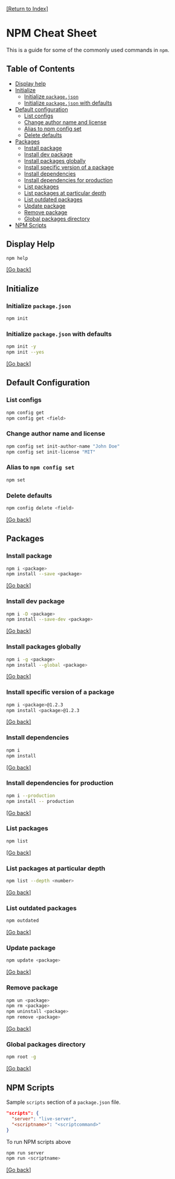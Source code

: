 [[Return to Index]](../README.md)

# NPM Cheat Sheet
This is a guide for some of the commonly used commands in `npm`.

## Table of Contents
- [Display help](#display-help)
- [Initialize](#initialize)
  - [Initialize `package.json`](#initialize-package.json)
  - [Initialize `package.json` with defaults](#initialize-package.json-with-defaults)
- [Default configuration](#default-configuration)
  - [List configs](#list-configs)
  - [Change author name and license](#change-author-name-and-license)
  - [Alias to npm config set](#alias-to-npm-config-set)
  - [Delete defaults](#delete-defaults)
- [Packages](#packages)
  - [Install package](#install-package)
  - [Install dev package](#install-dev-package)
  - [Install packages globally](#install-packages-globally)
  - [Install specific version of a package](#install-specific-version-of-a-package)
  - [Install dependencies](#install-dependencies)
  - [Install dependencies for production](#install-dependencies-for-production)
  - [List packages](#list-packages)
  - [List packages at particular depth](#list-packages-at-particular-depth)
  - [List outdated packages](#list-outdated-packages)
  - [Update package](#update-package)
  - [Remove package](#remove-package)
  - [Global packages directory](#global-packages-directory)
- [NPM Scripts](#npm-scripts)

## Display Help
```bash
npm help
```

[[Go back]](#table-of-contents)

## Initialize
### Initialize `package.json`
```bash
npm init
```

### Initialize `package.json` with defaults
```bash
npm init -y
npm init --yes
```

[[Go back]](#table-of-contents)

## Default Configuration
### List configs
```bash
npm config get
npm config get <field>
```
### Change author name and license
```bash
npm config set init-author-name "John Doe"
npm config set init-license "MIT"
```
### Alias to `npm config set`
```bash
npm set
```
### Delete defaults
```bash
npm config delete <field>
```

[[Go back]](#table-of-contents)

## Packages
### Install package
```bash
npm i <package>
npm install --save <package>
```
[[Go back]](#table-of-contents)
### Install dev package
```bash
npm i -D <package>
npm install --save-dev <package>
```
[[Go back]](#table-of-contents)
### Install packages globally
```bash
npm i -g <package>
npm install --global <package>
```
[[Go back]](#table-of-contents)
### Install specific version of a package
```bash
npm i <package>@1.2.3
npm install <package>@1.2.3
```
[[Go back]](#table-of-contents)
### Install dependencies
```bash
npm i
npm install
```
[[Go back]](#table-of-contents)
### Install dependencies for production
```bash
npm i --production
npm install -- production
```
[[Go back]](#table-of-contents)
### List packages
```bash
npm list
```
[[Go back]](#table-of-contents)
### List packages at particular depth
```bash
npm list --depth <number>
```
[[Go back]](#table-of-contents)
### List outdated packages
```bash
npm outdated
```
[[Go back]](#table-of-contents)
### Update package
```bash
npm update <package>
```
[[Go back]](#table-of-contents)
### Remove package
```bash
npm un <package> 
npm rm <package> 
npm uninstall <package> 
npm remove <package>
```
[[Go back]](#table-of-contents)
### Global packages directory
```bash
npm root -g
```
[[Go back]](#table-of-contents)

## NPM Scripts
Sample `scripts` section of a `package.json` file.
```json
"scripts": {
  "server": "live-server",
  "<scriptname>": "<scriptcommand>"
}
```
To run NPM scripts above
```bash
npm run server
npm run <scriptname>
```
[[Go back]](#table-of-contents)
